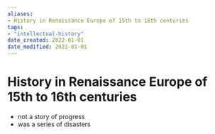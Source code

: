 ```yaml
---
aliases: 
- History in Renaissance Europe of 15th to 16th centuries
tags: 
- "intellectual-history"
date_created: 2022-01-01
date_modified: 2022-01-01
---
```


# History in Renaissance Europe of 15th to 16th centuries
- not a story of progress
- was a series of disasters